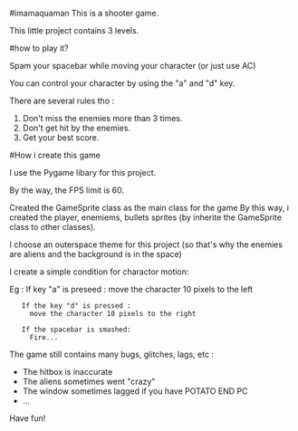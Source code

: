 #imamaquaman
This is a shooter game.

This little project contains 3 levels.

#how to play it?

Spam your spacebar while moving your character (or just use AC)

You can control your character by using the "a" and "d" key.

There are several rules tho :
1. Don't miss the enemies more than 3 times.
2. Don't get hit by the enemies.
3. Get your best score.

#How i create this game

I use the Pygame libary for this project.

By the way, the FPS limit is 60.

Created the GameSprite class as the main class for the game
  By this way, i created the player, enemiems, bullets sprites (by inherite the GameSprite class to other classes).

I choose an outerspace theme for this project (so that's why the enemies are aliens and the background is in the space)

I create a simple condition for charactor motion:

 Eg :  If key "a" is preseed : 
         move the character 10 pixels to the left

       If the key "d" is pressed :
         move the character 10 pixels to the right

       If the spacebar is smashed:
         Fire...
          

The game still contains many bugs, glitches, lags, etc :
- The hitbox is inaccurate
- The aliens sometimes went "crazy"
- The window sometimes lagged if you have POTATO END PC
- ...

Have fun!
